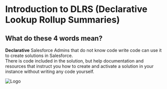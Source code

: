 # Introduction to DLRS (Declarative Lookup Rollup Summaries)

## What do these 4 words mean?

**Declarative** Salesforce Admins that do not know code write code can use it to create solutions in Salesforce.  
There is code included in the solution, but help documentation and resources that instruct you how to create and activate a solution in your instance without writing any code yourself.

![Logo](images/logo.png)
